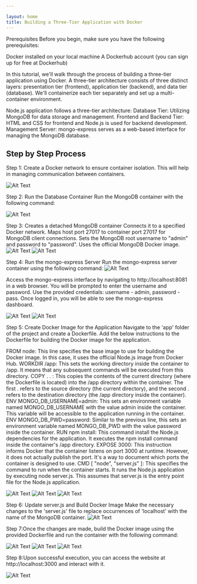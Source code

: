 ```yaml
---

layout: home
title: Building a Three-Tier Application with Docker
---
```

Prerequisites
Before you begin, make sure you have the following prerequisites:

Docker installed on your local machine
A Dockerhub account (you can sign up for free at Dockerhub)


In this tutorial, we'll walk through the process of building a three-tier application using Docker. A three-tier architecture consists of three distinct layers: presentation tier (frontend), application tier (backend), and data tier (database). We'll containerize each tier separately and set up a multi-container environment.

Node.js application follows a three-tier architecture:
Database Tier: Utilizing MongoDB for data storage and management.
Frontend and Backend Tier: HTML and CSS for frontend and Node.js is used for backend development.
Management Server: mongo-express serves as a web-based interface for managing the MongoDB database.


## Step by Step Process
Step 1:
Create a Docker network to ensure container isolation. This will help in managing communication between containers.

![Alt Text](img1.jpg)

Step 2: Run the Database Container
Run the MongoDB container with the following command:

![Alt Text](img3.jpg)

Step 3: Creates a detached MongoDB container
Connects it to a specified Docker network.
Maps host port 27017 to container port 27017 for MongoDB client connections.
Sets the MongoDB root username to "admin" and password to "password".
Uses the official MongoDB Docker image.
![Alt Text](img2.jpg)
![Alt Text](img3.jpg)

Step 4: Run the mongo-express Server
Run the mongo-express server container using the following command:
![Alt Text](img4.jpg)

Access the mongo-express interface by navigating to http://localhost:8081 in a web browser. You will be prompted to enter the username and password. Use the provided credentials: username - admin, password - pass.
Once logged in, you will be able to see the mongo-express dashboard.

![Alt Text](img9.jpg)
![Alt Text](img10.jpg)


Step 5: Create Docker Image for the Application
Navigate to the 'app' folder of the project and create a Dockerfile. Add the below instructions to the Dockerfile for building the Docker image for the application.

FROM node: This line specifies the base image to use for building the Docker image. In this case, it uses the official Node.js image from Docker Hub.
WORKDIR /app: This sets the working directory inside the container to /app. It means that any subsequent commands will be executed from this directory.
COPY . . : This copies the contents of the current directory (where the Dockerfile is located) into the /app directory within the container. The first . refers to the source directory (the current directory), and the second . refers to the destination directory (the /app directory inside the container).
ENV MONGO_DB_USERNAME=admin: This sets an environment variable named MONGO_DB_USERNAME with the value admin inside the container. This variable will be accessible to the application running in the container.
ENV MONGO_DB_PWD=password: Similar to the previous line, this sets an environment variable named MONGO_DB_PWD with the value password inside the container.
RUN npm install: This command install the Node.js dependencies for the application. It executes the npm install command inside the container's /app directory.
EXPOSE 3000: This instruction informs Docker that the container listens on port 3000 at runtime. However, it does not actually publish the port. It's a way to document which ports the container is designed to use.
CMD [ "node", "server.js" ]: This specifies the command to run when the container starts. It runs the Node.js application by executing node server.js. This assumes that server.js is the entry point file for the Node.js application.

![Alt Text](img5.jpg)
![Alt Text](img6.jpg)
![Alt Text](img7.jpg)

Step 6: Update server.js and Build Docker Image
Make the necessary changes to the 'server.js' file to replace occurrences of 'localhost' with the name of the MongoDB container.
![Alt Text](img8.jpg)

Step 7:Once the changes are made, build the Docker image using the provided Dockerfile and run the container with the following command:

![Alt Text](img11.jpg)
![Alt Text](img12.jpg)
![Alt Text](img13.jpg)

Step 8:Upon successful execution, you can access the website at http://localhost:3000 and interact with it.

![Alt Text](img14.jpg)



